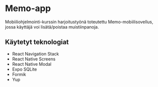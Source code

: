 # Memo-app  

Mobiiliohjelmointi-kurssin harjoitustyönä toteutettu Memo-mobiilisovellus, jossa käyttäjä voi lisätä/poistaa muistiinpanoja. 

## Käytetyt teknologiat  

- React Navigation Stack
- React Native Screens
- React Native Modal
- Expo SQLite
- Formik
- Yup

